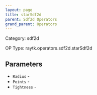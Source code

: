 ```yaml
---
layout: page
title: starSdf2d
parent: Sdf2d Operators
grand_parent: Operators
---
```


Category: sdf2d

OP Type: raytk.operators.sdf2d.starSdf2d

## Parameters

* `Radius` - 
* `Points` - 
* `Tightness` -
